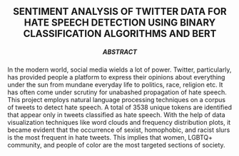 <center>

## SENTIMENT ANALYSIS OF TWITTER DATA FOR HATE SPEECH DETECTION USING BINARY CLASSIFICATION ALGORITHMS AND BERT

##### ABSTRACT

</center>


In the modern world, social media wields a lot of power. Twitter, particularly, has provided people a platform to express their opinions about everything under the sun from mundane everyday life to politics, race, religion etc. It has often come under scrutiny for unabashed propagation of hate speech. This project employs natural language processing techniques on a corpus of tweets to detect hate speech. A total of 3538 unique tokens are identified that appear only in tweets classified as hate speech. With the help of data visualization techniques like word clouds and frequency distribution plots, it became evident that the occurrence of sexist, homophobic, and racist slurs is the most frequent in hate tweets. This implies that women, LGBTQ+ community, and people of color are the most targeted sections of society.
